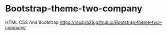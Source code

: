 # Bootstrap-theme-two-company
HTML CSS And Bootstrap
https://moibra28.github.io/Bootstrap-theme-two-company/
